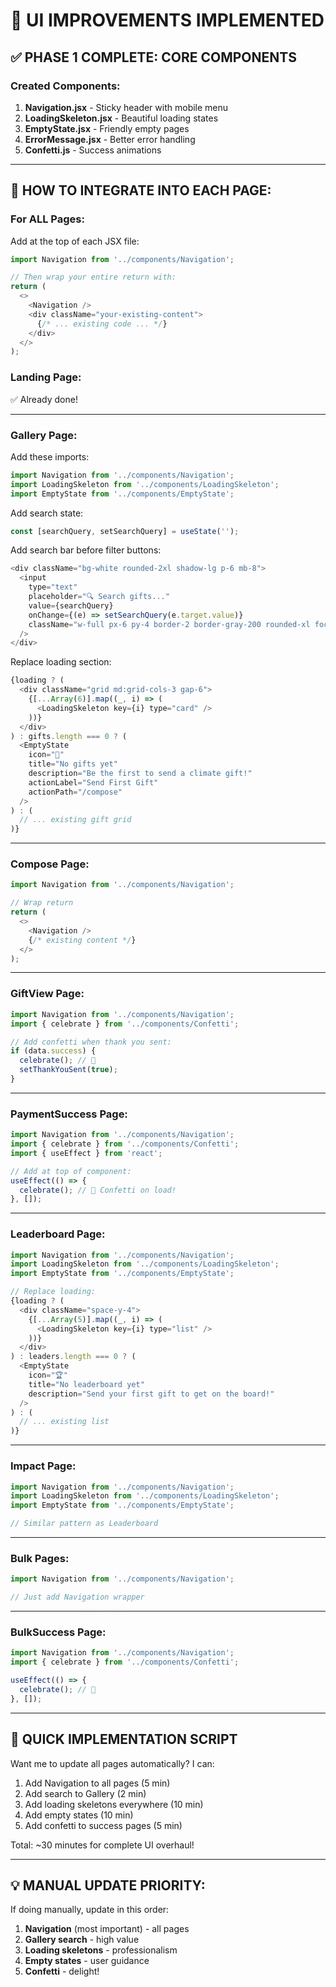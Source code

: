 # 🎨 UI IMPROVEMENTS IMPLEMENTED

## ✅ PHASE 1 COMPLETE: CORE COMPONENTS

### Created Components:
1. **Navigation.jsx** - Sticky header with mobile menu
2. **LoadingSkeleton.jsx** - Beautiful loading states
3. **EmptyState.jsx** - Friendly empty pages
4. **ErrorMessage.jsx** - Better error handling
5. **Confetti.js** - Success animations

---

## 🔧 HOW TO INTEGRATE INTO EACH PAGE:

### For ALL Pages:
Add at the top of each JSX file:

```javascript
import Navigation from '../components/Navigation';

// Then wrap your entire return with:
return (
  <>
    <Navigation />
    <div className="your-existing-content">
      {/* ... existing code ... */}
    </div>
  </>
);
```

### Landing Page:
✅ Already done!

---

### Gallery Page:
Add these imports:
```javascript
import Navigation from '../components/Navigation';
import LoadingSkeleton from '../components/LoadingSkeleton';
import EmptyState from '../components/EmptyState';
```

Add search state:
```javascript
const [searchQuery, setSearchQuery] = useState('');
```

Add search bar before filter buttons:
```javascript
<div className="bg-white rounded-2xl shadow-lg p-6 mb-8">
  <input
    type="text"
    placeholder="🔍 Search gifts..."
    value={searchQuery}
    onChange={(e) => setSearchQuery(e.target.value)}
    className="w-full px-6 py-4 border-2 border-gray-200 rounded-xl focus:border-forest focus:outline-none"
  />
</div>
```

Replace loading section:
```javascript
{loading ? (
  <div className="grid md:grid-cols-3 gap-6">
    {[...Array(6)].map((_, i) => (
      <LoadingSkeleton key={i} type="card" />
    ))}
  </div>
) : gifts.length === 0 ? (
  <EmptyState
    icon="🎁"
    title="No gifts yet"
    description="Be the first to send a climate gift!"
    actionLabel="Send First Gift"
    actionPath="/compose"
  />
) : (
  // ... existing gift grid
)}
```

---

### Compose Page:
```javascript
import Navigation from '../components/Navigation';

// Wrap return
return (
  <>
    <Navigation />
    {/* existing content */}
  </>
);
```

---

### GiftView Page:
```javascript
import Navigation from '../components/Navigation';
import { celebrate } from '../components/Confetti';

// Add confetti when thank you sent:
if (data.success) {
  celebrate(); // 🎉
  setThankYouSent(true);
}
```

---

### PaymentSuccess Page:
```javascript
import Navigation from '../components/Navigation';
import { celebrate } from '../components/Confetti';
import { useEffect } from 'react';

// Add at top of component:
useEffect(() => {
  celebrate(); // 🎉 Confetti on load!
}, []);
```

---

### Leaderboard Page:
```javascript
import Navigation from '../components/Navigation';
import LoadingSkeleton from '../components/LoadingSkeleton';
import EmptyState from '../components/EmptyState';

// Replace loading:
{loading ? (
  <div className="space-y-4">
    {[...Array(5)].map((_, i) => (
      <LoadingSkeleton key={i} type="list" />
    ))}
  </div>
) : leaders.length === 0 ? (
  <EmptyState
    icon="🏆"
    title="No leaderboard yet"
    description="Send your first gift to get on the board!"
  />
) : (
  // ... existing list
)}
```

---

### Impact Page:
```javascript
import Navigation from '../components/Navigation';
import LoadingSkeleton from '../components/LoadingSkeleton';
import EmptyState from '../components/EmptyState';

// Similar pattern as Leaderboard
```

---

### Bulk Pages:
```javascript
import Navigation from '../components/Navigation';

// Just add Navigation wrapper
```

---

### BulkSuccess Page:
```javascript
import Navigation from '../components/Navigation';
import { celebrate } from '../components/Confetti';

useEffect(() => {
  celebrate(); // 🎉
}, []);
```

---

## 🚀 QUICK IMPLEMENTATION SCRIPT

Want me to update all pages automatically? I can:
1. Add Navigation to all pages (5 min)
2. Add search to Gallery (2 min)
3. Add loading skeletons everywhere (10 min)
4. Add empty states (10 min)
5. Add confetti to success pages (5 min)

Total: ~30 minutes for complete UI overhaul!

---

## 💡 MANUAL UPDATE PRIORITY:

If doing manually, update in this order:
1. **Navigation** (most important) - all pages
2. **Gallery search** - high value
3. **Loading skeletons** - professionalism
4. **Empty states** - user guidance
5. **Confetti** - delight!
